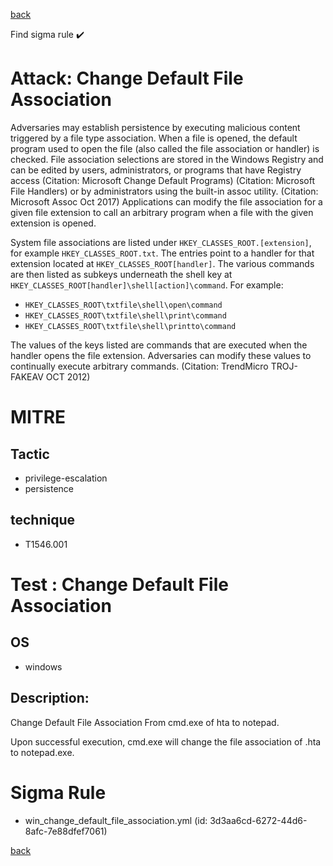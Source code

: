 
[back](../index.md)

Find sigma rule :heavy_check_mark: 

# Attack: Change Default File Association 

Adversaries may establish persistence by executing malicious content triggered by a file type association. When a file is opened, the default program used to open the file (also called the file association or handler) is checked. File association selections are stored in the Windows Registry and can be edited by users, administrators, or programs that have Registry access (Citation: Microsoft Change Default Programs) (Citation: Microsoft File Handlers) or by administrators using the built-in assoc utility. (Citation: Microsoft Assoc Oct 2017) Applications can modify the file association for a given file extension to call an arbitrary program when a file with the given extension is opened.

System file associations are listed under <code>HKEY_CLASSES_ROOT\.[extension]</code>, for example <code>HKEY_CLASSES_ROOT\.txt</code>. The entries point to a handler for that extension located at <code>HKEY_CLASSES_ROOT\[handler]</code>. The various commands are then listed as subkeys underneath the shell key at <code>HKEY_CLASSES_ROOT\[handler]\shell\[action]\command</code>. For example: 
* <code>HKEY_CLASSES_ROOT\txtfile\shell\open\command</code>
* <code>HKEY_CLASSES_ROOT\txtfile\shell\print\command</code>
* <code>HKEY_CLASSES_ROOT\txtfile\shell\printto\command</code>

The values of the keys listed are commands that are executed when the handler opens the file extension. Adversaries can modify these values to continually execute arbitrary commands. (Citation: TrendMicro TROJ-FAKEAV OCT 2012)

# MITRE
## Tactic
  - privilege-escalation
  - persistence


## technique
  - T1546.001


# Test : Change Default File Association
## OS
  - windows


## Description:
Change Default File Association From cmd.exe of hta to notepad.

Upon successful execution, cmd.exe will change the file association of .hta to notepad.exe. 


# Sigma Rule
 - win_change_default_file_association.yml (id: 3d3aa6cd-6272-44d6-8afc-7e88dfef7061)



[back](../index.md)
